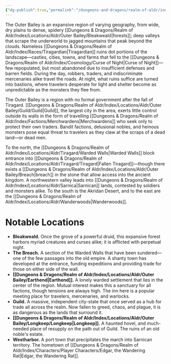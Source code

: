 ```yaml
---
{"dg-publish":true,"permalink":"/dungeons-and-dragons/realm-of-aldr/index/locations/aldr/outer-bailey/outer-bailey/"}
---
```


The Outer Bailey is an expansive region of varying geography, from wide, dry plains to dense, spidery [[Dungeons & Dragons/Realm of Aldr/Index/Locations/Aldr/Outer Bailey/Bleakweald\|forests]]; deep valleys that scrape the underworld to jagged mountains that peak beyond the clouds. Nameless [[Dungeons & Dragons/Realm of Aldr/Index/Races/Tiragardian\|Tiragardian]] ruins dot portions of the landscape—castles, cities, towns, and farms that fell to the [[Dungeons & Dragons/Realm of Aldr/Index/Cosmology/Curse of Night\|Curse of Night]]—few repopulated, but most abandoned due to insufficient defenses and barren fields. During the day, robbers, traders, and indiscriminate mercenaries alike travel the roads. At night, what ruins suffice are turned into bastions, where travelers desperate for light and shelter become as unpredictable as the monsters they flee from. 

The Outer Bailey is a region with no formal government after the fall of Tiragard. [[Dungeons & Dragons/Realm of Aldr/Index/Locations/Aldr/Outer Bailey/Guild/Guild\|Guild]], the largest city in the area, exerts little control outside its walls in the form of travelling [[Dungeons & Dragons/Realm of Aldr/Index/Factions/Merchwardens\|Merchwardens]] who seek only to protect their own traders. Bandit factions, delusional nobles, and heinous monsters pose equal threat to travelers as they claw at the scraps of a dead land—or dead men.

To the north, the [[Dungeons & Dragons/Realm of Aldr/Index/Locations/Aldr/Tiragard/Warded Walls\|Warded Walls]] block entrance into [[Dungeons & Dragons/Realm of Aldr/Index/Locations/Aldr/Tiragard/Tiragard\|Fallen Tiragard]]—though there exists a [[Dungeons & Dragons/Realm of Aldr/Index/Locations/Aldr/Outer Bailey/Breach\|breach]] in the stone that allow access into the ancient kingdom. A northwestern valley leads into [[Dungeons & Dragons/Realm of Aldr/Index/Locations/Aldr/Sarnica\|Sarnican]] lands, contested by soldiers and monsters alike. To the south is the Akridan Desert, and to the east are the [[Dungeons & Dragons/Realm of Aldr/Index/Locations/Aldr/Wanderwoods\|Wanderwoods]].
# Notable Locations
- **Bleakweald.** Once the grove of a powerful druid, this expansive forest harbors myriad creatures and curses alike; it is afflicted with perpetual night.
- **The Breach.** A section of the Warded Walls that have been sundered—one of the few passages into the old empire. A shanty town has developed at the entrance, funding expeditions and providing trade for those on either side of the wall.
- **[[Dungeons & Dragons/Realm of Aldr/Index/Locations/Aldr/Outer Bailey/Earthend\|Earthend]].** A lonely warded settlement that lies in the center of the region. Mutual interest makes this a sanctuary for all factions, though tensions are always high. The inn here is a popular meeting place for travelers, mercenaries, and warlocks.
- **Guild.** A massive, independent city-state that once served as a hub for trade all across the realm. Now fallen to greed, chaos, and plague, it is as dangerous as the lands that surround it.
- **[[Dungeons & Dragons/Realm of Aldr/Index/Locations/Aldr/Outer Bailey/Longkeep/Longkeep\|Longkeep]].** A haunted hovel, and much-needed place of resupply on the path out of Guild. The ruins of an old noble's estate.
- **Westharbor.** A port town that precipitates the march into Sarnican territory. The hometown of [[Dungeons & Dragons/Realm of Aldr/Index/Characters/Player Characters/Edgar, the Wandering Rat\|Edgar, the Wandering Rat]].